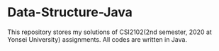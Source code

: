 # Data-Structure-Java
This repository stores my solutions of CSI2102(2nd semester, 2020 at Yonsei University) assignments.
All codes are written in Java.
